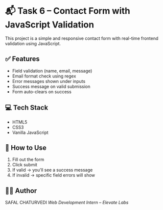 # 📬 Task 6 – Contact Form with JavaScript Validation

This project is a simple and responsive contact form with real-time frontend validation using JavaScript.

## ✅ Features
- Field validation (name, email, message)
- Email format check using regex
- Error messages shown under inputs
- Success message on valid submission
- Form auto-clears on success

## 💻 Tech Stack
- HTML5
- CSS3
- Vanilla JavaScript

## 🚀 How to Use
1. Fill out the form
2. Click submit
3. If valid → you'll see a success message
4. If invalid → specific field errors will show

## 🧑‍💻 Author
SAFAL CHATURVEDI 
_Web Development Intern – Elevate Labs_

